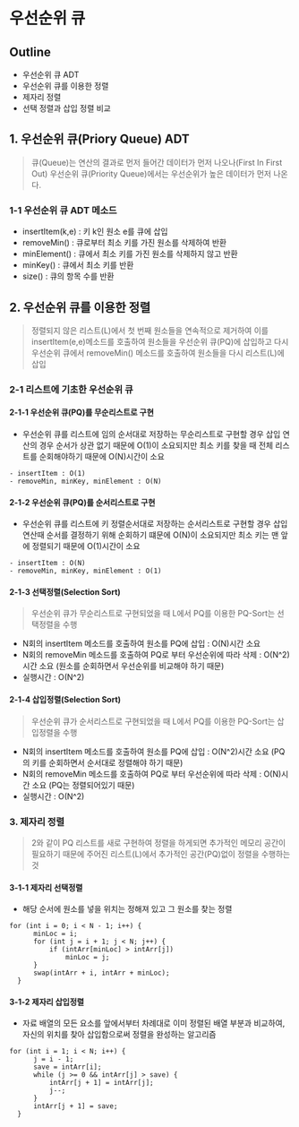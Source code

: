 # 우선순위 큐

## Outline
- 우선순위 큐 ADT
- 우선순위 큐를 이용한 정렬
- 제자리 정렬
- 선택 정렬과 삽입 정렬 비교

## 1. 우선순위 큐(Priory Queue) ADT

> 큐(Queue)는 연산의 결과로 먼저 들어간 데이터가 먼저 나오나(First In First Out) 
우선순위 큐(Priority Queue)에서는 우선순위가 높은 데이터가 먼저 나온다.

### 1-1 우선순위 큐 ADT 메소드
  - insertItem(k,e) : 키 k인 원소 e를 큐에 삽입
  - removeMin() : 큐로부터 최소 키를 가진 원소를 삭제하여 반환
  - minElement() : 큐에서 최소 키를 가진 원소를 삭제하지 않고 반환
  - minKey() : 큐에서 최소 키를 반환
  - size() : 큐의 항목 수를 반환
  
## 2. 우선순위 큐를 이용한 정렬
> 정렬되지 않은 리스트(L)에서 첫 번째 원소들을 연속적으로 제거하여 이를 insertItem(e,e)메소드를 호출하여 원소들을 우선순위 큐(PQ)에 삽입하고 
다시 우선순위 큐에서 removeMin() 메소드를 호출하여 원소들을 다시 리스트(L)에 삽입

### 2-1 리스트에 기초한 우선순위 큐
  #### 2-1-1 우선순위 큐(PQ)를 무순리스트로 구현
  - 우선순위 큐를 리스트에 임의 순서대로 저장하는 무순리스트로 구현할 경우 삽입 연산의 경우 순서가 상관 없기 때문에 O(1)이 소요되지만 
  최소 키를 찾을 때 전체 리스트를 순회해야하기 때문에 O(N)시간이 소요
  ```
  - insertItem : O(1)
  - removeMin, minKey, minElement : O(N)
  ```
  
  #### 2-1-2 우선순위 큐(PQ)를 순서리스트로 구현
  - 우선순위 큐를 리스트에 키 정렬순서대로 저장하는 순서리스트로 구현할 경우 삽입 연산때 순서를 결정하기 위해 순회하기 떄문에 O(N)이 소요되지만 
  최소 키는 맨 앞에 정렬되기 때문에 O(1)시간이 소요
  ```
  - insertItem : O(N)
  - removeMin, minKey, minElement : O(1)
  ```
  
  #### 2-1-3 선택정렬(Selection Sort)
  > 우선순위 큐가 무순리스트로 구현되었을 때 L에서 PQ를 이용한 PQ-Sort는 선택정렬을 수행
  - N회의 insertItem 메소드를 호출하여 원소를 PQ에 삽입 : O(N)시간 소요
  - N회의 removeMin 메소드를 호출하여 PQ로 부터 우선순위에 따라 삭제 : O(N^2)시간 소요 (원소를 순회하면서 우선순위를 비교해야 하기 때문)
  - 실행시간 : O(N^2)
  
  #### 2-1-4 삽입정렬(Selection Sort)
  > 우선순위 큐가 순서리스트로 구현되었을 때 L에서 PQ를 이용한 PQ-Sort는 삽입정렬을 수행
  - N회의 insertItem 메소드를 호출하여 원소를 PQ에 삽입 : O(N^2)시간 소요 (PQ의 키를 순회하면서 순서대로 정렬해야 하기 때문)
  - N회의 removeMin 메소드를 호출하여 PQ로 부터 우선순위에 따라 삭제 : O(N)시간 소요 (PQ는 정렬되어있기 때문)
  - 실행시간 : O(N^2)
  
### 3. 제자리 정렬
> 2와 같이 PQ 리스트를 새로 구현하여 정렬을 하게되면 추가적인 메모리 공간이 필요하기 때문에 주어진 리스트(L)에서 추가적인 공간(PQ)없이 정렬을 수행하는 것
  #### 3-1-1 제자리 선택정렬
  - 해당 순서에 원소를 넣을 위치는 정해져 있고 그 원소를 찾는 정렬
  ```
  for (int i = 0; i < N - 1; i++) {
		minLoc = i;
		for (int j = i + 1; j < N; j++) {
			if (intArr[minLoc] > intArr[j])
				minLoc = j;
		}
		swap(intArr + i, intArr + minLoc);
	}
  ```
  #### 3-1-2 제자리 삽입정렬
  -  자료 배열의 모든 요소를 앞에서부터 차례대로 이미 정렬된 배열 부분과 비교하여, 자신의 위치를 찾아 삽입함으로써 정렬을 완성하는 알고리즘
  ```
  for (int i = 1; i < N; i++) {
		j = i - 1;
		save = intArr[i];
		while (j >= 0 && intArr[j] > save) {
			intArr[j + 1] = intArr[j];
			j--;
		}
		intArr[j + 1] = save;
	}
  ```

